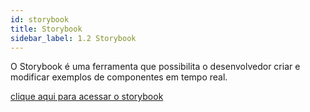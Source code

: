 ```yaml
---
id: storybook
title: Storybook
sidebar_label: 1.2 Storybook
---
```


O Storybook é uma ferramenta que possibilita o desenvolvedor criar e modificar exemplos de componentes em tempo real.

[clique aqui para acessar o storybook](https://ame-miniapp-components.calindra.com.br/storybook/)
